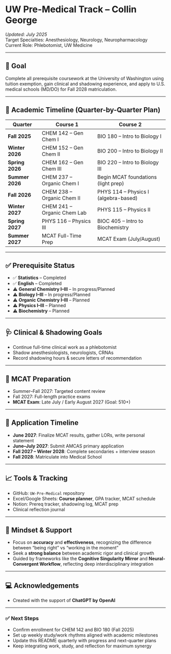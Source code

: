 # UW Pre-Medical Track – Collin George

_Updated: July 2025_  
Target Specialties: Anesthesiology, Neurology, Neuropharmacology  
Current Role: Phlebotomist, UW Medicine

---

## 🎯 Goal

Complete all prerequisite coursework at the University of Washington using tuition exemption, gain clinical and shadowing experience, and apply to U.S. medical schools (MD/DO) for Fall 2028 matriculation.

---

## 📅 Academic Timeline (Quarter-by-Quarter Plan)

| Quarter           | Course 1                                | Course 2                                    |
|------------------|------------------------------------------|---------------------------------------------|
| **Fall 2025**     | CHEM 142 – Gen Chem I                    | BIO 180 – Intro to Biology I                |
| **Winter 2026**   | CHEM 152 – Gen Chem II                   | BIO 200 – Intro to Biology II               |
| **Spring 2026**   | CHEM 162 – Gen Chem III                  | BIO 220 – Intro to Biology III              |
| **Summer 2026**   | CHEM 237 – Organic Chem I                | Begin MCAT foundations (light prep)         |
| **Fall 2026**     | CHEM 238 – Organic Chem II               | PHYS 114 – Physics I (algebra-based)        |
| **Winter 2027**   | CHEM 241 – Organic Chem Lab              | PHYS 115 – Physics II                       |
| **Spring 2027**   | PHYS 116 – Physics III                   | BIOC 405 – Intro to Biochemistry            |
| **Summer 2027**   | MCAT Full-Time Prep                      | MCAT Exam (July/August)                     |

---

## ✅ Prerequisite Status

- ✅ **Statistics** – Completed  
- ✅ **English** – Completed  
- ⚠️ **General Chemistry I–III** – In progress/Planned  
- ⚠️ **Biology I–III** – In progress/Planned  
- ⚠️ **Organic Chemistry I–III** – Planned  
- ⚠️ **Physics I–III** – Planned  
- ⚠️ **Biochemistry** – Planned

---

## 🩺 Clinical & Shadowing Goals

- Continue full-time clinical work as a phlebotomist  
- Shadow anesthesiologists, neurologists, CRNAs  
- Record shadowing hours & secure letters of recommendation  

---

## 📝 MCAT Preparation

- Summer–Fall 2027: Targeted content review  
- Fall 2027: Full-length practice exams  
- **MCAT Exam**: Late July / Early August 2027 (Goal: 510+)  

---

## 📌 Application Timeline

- **June 2027**: Finalize MCAT results, gather LORs, write personal statement  
- **June–July 2027**: Submit AMCAS primary application  
- **Fall 2027 – Winter 2028**: Complete secondaries + interview season  
- **Fall 2028**: Matriculate into Medical School  

---

## 📈 Tools & Tracking

- GitHub: `UW-Pre-Medical` repository  
- Excel/Google Sheets: **Course planner**, GPA tracker, MCAT schedule  
- Notion: Prereq tracker, shadowing log, MCAT prep  
- Clinical reflection journal  

---

## 🧠 Mindset & Support

- Focus on **accuracy** and **effectiveness**, recognizing the difference between “being right” vs “working in the moment”  
- Seek a **strong balance** between academic rigor and clinical growth  
- Guided by frameworks like the **Cognitive Singularity Mirror** and **Neural-Convergent Workflow**, reflecting deep interdisciplinary integration

---

## 💻 Acknowledgements

- Created with the support of **ChatGPT by OpenAI**

---

### ✅ Next Steps

- Confirm enrollment for CHEM 142 and BIO 180 (Fall 2025)  
- Set up weekly study/work rhythms aligned with academic milestones  
- Update this README quarterly with progress and next-quarter plans  
- Keep integrating work, study, and reflection for maximum synergy
